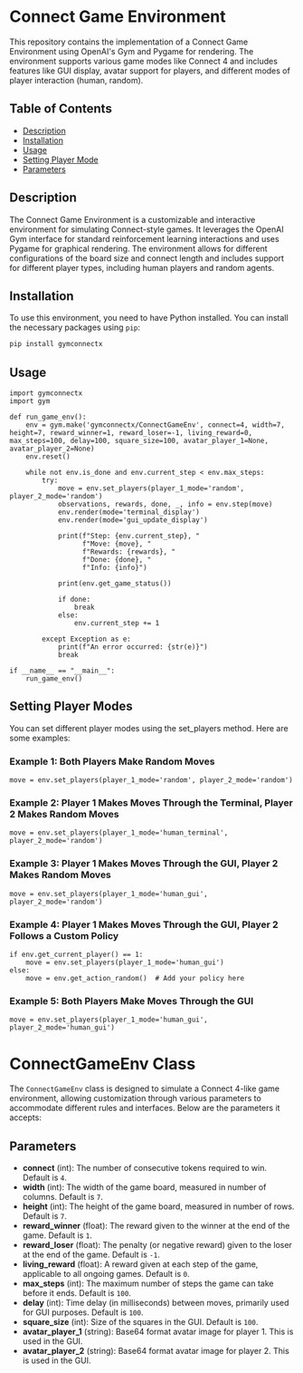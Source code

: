 # Connect Game Environment

This repository contains the implementation of a Connect Game Environment using OpenAI's Gym and Pygame for rendering. The environment supports various game modes like Connect 4 and includes features like GUI display, avatar support for players, and different modes of player interaction (human, random).

## Table of Contents

- [Description](#description)
- [Installation](#installation)
- [Usage](#usage)
- [Setting Player Mode](#setting-player-modes)
- [Parameters](#connectgameenv-class)

## Description

The Connect Game Environment is a customizable and interactive environment for simulating Connect-style games. It leverages the OpenAI Gym interface for standard reinforcement learning interactions and uses Pygame for graphical rendering. The environment allows for different configurations of the board size and connect length and includes support for different player types, including human players and random agents.

## Installation

To use this environment, you need to have Python installed. You can install the necessary packages using `pip`:

```bash
pip install gymconnectx
```

## Usage

```
import gymconnectx
import gym

def run_game_env():
    env = gym.make('gymconnectx/ConnectGameEnv', connect=4, width=7, height=7, reward_winner=1, reward_loser=-1, living_reward=0, max_steps=100, delay=100, square_size=100, avatar_player_1=None, avatar_player_2=None)
    env.reset()

    while not env.is_done and env.current_step < env.max_steps:
        try:
            move = env.set_players(player_1_mode='random', player_2_mode='random')
            observations, rewards, done, _, info = env.step(move)
            env.render(mode='terminal_display')
            env.render(mode='gui_update_display')

            print(f"Step: {env.current_step}, "
                  f"Move: {move}, "
                  f"Rewards: {rewards}, "
                  f"Done: {done}, "
                  f"Info: {info}")

            print(env.get_game_status())

            if done:
                break
            else:
                env.current_step += 1

        except Exception as e:
            print(f"An error occurred: {str(e)}")
            break

if __name__ == "__main__":
    run_game_env()
```

## Setting Player Modes
You can set different player modes using the set_players method. Here are some examples:

### Example 1: Both Players Make Random Moves
```
move = env.set_players(player_1_mode='random', player_2_mode='random')
```

### Example 2: Player 1 Makes Moves Through the Terminal, Player 2 Makes Random Moves
```
move = env.set_players(player_1_mode='human_terminal', player_2_mode='random')
```

### Example 3: Player 1 Makes Moves Through the GUI, Player 2 Makes Random Moves
```
move = env.set_players(player_1_mode='human_gui', player_2_mode='random')
```

### Example 4: Player 1 Makes Moves Through the GUI, Player 2 Follows a Custom Policy
```
if env.get_current_player() == 1:
    move = env.set_players(player_1_mode='human_gui')
else:
    move = env.get_action_random()  # Add your policy here
```

### Example 5: Both Players Make Moves Through the GUI
```
move = env.set_players(player_1_mode='human_gui', player_2_mode='human_gui')
```

# ConnectGameEnv Class

The `ConnectGameEnv` class is designed to simulate a Connect 4-like game environment, allowing customization through various parameters to accommodate different rules and interfaces. Below are the parameters it accepts:

## Parameters

- **connect** (int): The number of consecutive tokens required to win. Default is `4`.
- **width** (int): The width of the game board, measured in number of columns. Default is `7`.
- **height** (int): The height of the game board, measured in number of rows. Default is `7`.
- **reward_winner** (float): The reward given to the winner at the end of the game. Default is `1`.
- **reward_loser** (float): The penalty (or negative reward) given to the loser at the end of the game. Default is `-1`.
- **living_reward** (float): A reward given at each step of the game, applicable to all ongoing games. Default is `0`.
- **max_steps** (int): The maximum number of steps the game can take before it ends. Default is `100`.
- **delay** (int): Time delay (in milliseconds) between moves, primarily used for GUI purposes. Default is `100`.
- **square_size** (int): Size of the squares in the GUI. Default is `100`.
- **avatar_player_1** (string): Base64 format avatar image for player 1. This is used in the GUI.
- **avatar_player_2** (string): Base64 format avatar image for player 2. This is used in the GUI.
